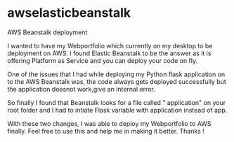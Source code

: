 # awselasticbeanstalk
AWS Beanstalk deployment 

I wanted to have my Webportfolio which currently on my desktop to be deployment on AWS. I found Elastic Beanstalk to be the answer as it is offering Platform as Service and you can deploy your code on fly.

One of the issues that I had while deploying my Python flask application on to the AWS Beanstalk was, the code always gets deployed successfully but the application doesnot work,give an internal error. 

So finally I found that Beanstalk looks for a file called " application" on your root folder and I had to intiate Flask variable with application instead of app. 

With these two changes, I was able to deploy my Webportfolio to AWS finally. Feel free to use this and help me in making it better. Thanks ! 
